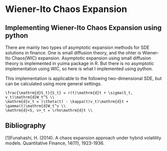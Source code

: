 # Wiener-Ito Chaos Expansion
## Implementing Wiener-Ito Chaos Expansion using python
There are mainly two types of asymptotic expansion methods for SDE solutions in finance.
One is small diffusion theory, and the ohter is Wiener-Ito Chaos(WIC) expansion.
Asymptotic expansion using small diffusion theory is implemented in yuima package in R.
But there is no asymptotic implementation using WIC, so here is what I implemented using python.

This implementation is applicable to the following two-dimensional SDE, but can be calculated using more general settings.

    \frac{\mathrm{d}S_t}{S_t} = r(t)\mathrm{d}t + \sigma(S_t, v_t)\mathrm{d}W_t^S \\
    \mathrm{d}v_t = (\theta(t) - \kappa(t)v_t)\mathrm{d}t + \gamma(t)\mathrm{d}W_t^v \\
    \mathrm{d}<S, v>_t = \rho\mathrm{d}t \\


## Bibliography
[1]Funahashi, H. (2014). A chaos expansion approach under hybrid volatility models. Quantitative Finance, 14(11), 1923-1936.
